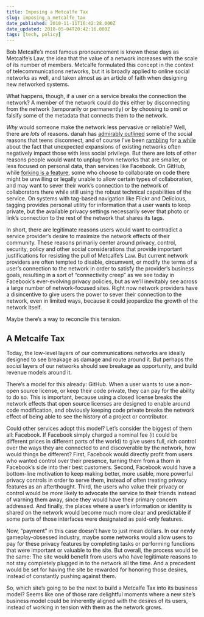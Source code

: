 ```yaml
---
title: Imposing a Metcalfe Tax
slug: imposing_a_metcalfe_tax
date_published: 2010-11-11T16:42:28.000Z
date_updated: 2018-05-04T20:42:16.000Z
tags: [tech, policy]
---
```


Bob Metcalfe’s most famous pronouncement is known these days as Metcalfe’s Law, the idea that the value of a network increases with the scale of its number of members. Metcalfe formulated this concept in the context of telecommunications networks, but it is broadly applied to online social networks as well, and taken almost as an article of faith when designing new networked systems.

What happens, though, if a user on a service breaks the connection the network? A member of the network could do this either by disconnecting from the network (temporarily or permanently) or by choosing to omit or falsify some of the metadata that connects them to the network.

*Why* would someone make the network less pervasive or reliable? Well, there are *lots* of reasons. danah has [admirably outlined](http://www.zephoria.org/thoughts/archives/2010/11/08/risk-reduction-strategies-on-facebook.html) some of the social reasons that teens disconnect, and of course I’ve been [rambling](/2010/11/07/facebook_skeletons/) for [a while](/2010/09/13/the_facebook_reckoning-2010/) about the fact that unexpected expansions of existing networks often negatively impact those with less social privilege. But there are lots of other reasons people would want to unplug from networks that are smaller, or less focused on personal data, than services like Facebook. On GitHub, while [forking is a feature](/2010/09/10/forking_is_a_feature), some who choose to collaborate on code there might be unwilling or legally unable to allow certain types of collaboration, and may want to sever their work’s connection to the network of collaborators there while still using the robust technical capabilities of the service. On systems with tag-based navigation like Flickr and Delicious, tagging provides personal utility for information that a user wants to keep private, but the available privacy settings necessarily sever that photo or link’s connection to the rest of the network that shares its tags.

In short, there are legitimate reasons users would want to contradict a service provider’s desire to maximize the network effects of their community. These reasons primarily center around privacy, control, security, policy and other social considerations that provide important justifications for resisting the pull of Metcalfe’s Law. But current network providers are often tempted to disable, circumvent, or modify the terms of a user’s connection to the network in order to satisfy the provider’s business goals, resulting in a sort of “connectivity creep” as we see today in Facebook’s ever-evolving privacy policies, but as we’ll inevitably see across a large number of network-focused sites. Right now network providers have a disincentive to give users the power to sever their connection to the network, even in limited ways, because it could jeopardize the growth of the network itself.

Maybe there’s a way to reconcile this tension.

## A Metcalfe Tax

Today, the low-level layers of our communications networks are ideally designed to see breakage as damage and route around it. But perhaps the *social* layers of our networks should see breakage as opportunity, and build revenue models around it.

There’s a model for this already: GitHub. When a user wants to use a non-open source license, or keep their code private, they can pay for the ability to do so. This is important, because using a closed license breaks the network effects that open source licenses are designed to enable around code modification, and obviously keeping code private breaks the network effect of being able to see the history of a project or contributor.

Could other services adopt this model? Let’s consider the biggest of them all: Facebook. If Facebook simply charged a nominal fee (it could be different prices in different parts of the world) to give users full, rich control over the ways they are connected to and discoverable by the network, how would things be different? First, Facebook would directly profit from users who wanted control over their presence, turning them from a thorn in Facebook’s side into their best customers. Second, Facebook would have a bottom-line motivation to keep making better, more usable, more powerful privacy controls in order to serve them, instead of often treating privacy features as an afterthought. Third, the users who value their privacy or control would be *more* likely to advocate the service to their friends instead of warning them away, since they would have their primary concern addressed. And finally, the places where a user’s information or identity is shared on the network would become much more clear and predictable if some parts of those interfaces were designated as paid-only features.

Now, “payment” in this case doesn’t have to just mean dollars. In our newly gameplay-obsessed industry, maybe some networks would allow users to pay for these privacy features by completing tasks or performing functions that were important or valuable to the site. But overall, the process would be the same: The site would benefit from users who have legitimate reasons to not stay completely plugged in to the network all the time. And a precedent would be set for having the site be rewarded for honoring those desires, instead of constantly pushing against them.

So, which site’s going to be the next to build a Metcalfe Tax into its business model? Seems like one of those rare delightful moments where a new site’s business model could be inherently aligned with the desires of its users, instead of working in tension with them as the network grows.
